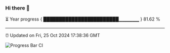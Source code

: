### Hi there 👋

⏳ Year progress { ████████████████████████▁▁▁▁▁▁ } 81.62 %

---

⏰ Updated on Fri, 25 Oct 2024 17:38:36 GMT

![Progress Bar CI](https://github.com/IshwaranRudhara/GIT-ACTION/workflows/Progress%20Bar%20CI/badge.svg)
